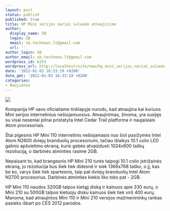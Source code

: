 ```yaml
---
layout: post
status: publish
published: true
title: HP Mini serijos nariai sulaukė atnaujinimo
author:
  display_name: SB
  login: SB
  email: sb.technews.lt@gmail.com
  url: ''
author_login: SB
author_email: sb.technews.lt@gmail.com
wordpress_id: 6254
wordpress_url: http://localhost/site/new/hp_mini_serijos_nariai_sulauke_atnaujinimo/
date: '2012-01-03 16:33:19 +0200'
date_gmt: '2012-01-03 16:33:19 +0200'
categories:
- Naujienos
---
```

<div class="imgright"><img src="http://technews.lt/upload/hp-mini-210-475x352.jpg"  /></div>
<p>Kompanija HP savo oficialiame tinklapyje nurodo, kad atnaujina kai kuriuos Mini serijos internetinius nešiojamuosius. Atnaujinimas, žinoma, yra susijęs su visai neseniai pilnai pristatyta Intel Cedar Trail platforma ir naujaisiais Atom procesoriais.</p>
<p>Štai pigesnis HP Mini 110 internetinis nešiojamasis nuo šiol pasižymės Intel Atom N2600 dviejų branduolių procesoriumi, tačiau išlaikys 10.1 colio LED galinio apšvietimo ekraną, kuris gebės atvaizduoti 1024x600 taškų rezoliuciją, o darbinės atminties rasime 2GB.</p>
<p>Nepaisant to, kad brangesnis HP Mini 210 turės taipogi 10.1 colio įstrižainės ekraną, jo rezoliucija bus šiek tiek didesnė ir siek 1366x768 taško, o jį, kas be ko, varys šiek tiek spartesnis, taip pat dviejų branduolių Intel Atom N2700 procesorius. Darbinės atminties kiekis liks toks pat - 2GB.</p>
<p>HP Mini 110 naudos 320GB talpos kietąjį diską ir kainuos apie 330 eurų, o Mini 210 su 500GB talpos kietuoju disku kainuos šiek tiek virš 400 eurų. Manoma, kad atnaujintos Mini 110 ir Mini 210 versijos mažmenininkų rankas pasieks iškart po CES 2012 parodos.</p>
